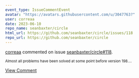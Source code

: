 ```yaml
---
event_type: IssueCommentEvent
avatar: "https://avatars.githubusercontent.com/u/3047763?"
user: correaa
date: 2023-06-10
repo_name: seanbaxter/circle
html_url: https://github.com/seanbaxter/circle/issues/118
repo_url: https://github.com/seanbaxter/circle
---
```


<a href='https://github.com/correaa' target='_blank'>correaa</a> commented on issue <a href='https://github.com/seanbaxter/circle/issues/118' target='_blank'>seanbaxter/circle#118</a>.

<small>Almost all problems have been solved at some point before version 198....</small>

<a href='https://github.com/seanbaxter/circle/issues/118' target='_blank'>View Comment</a>